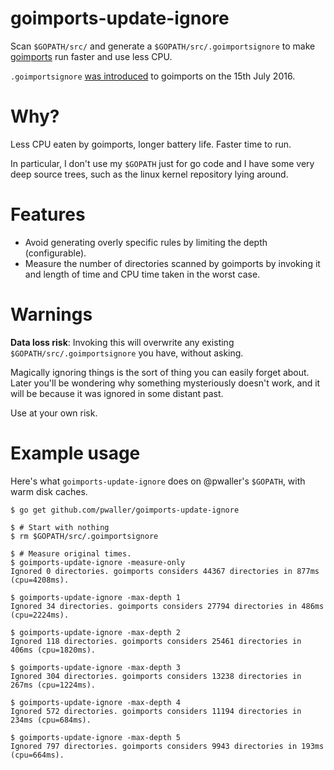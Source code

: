 goimports-update-ignore
=======================

Scan `$GOPATH/src/` and generate a `$GOPATH/src/.goimportsignore` to make
[goimports](https://godoc.org/golang.org/x/tools/cmd/goimports) run faster
and use less CPU.

`.goimportsignore` [was introduced](https://github.com/golang/go/issues/16386)
to goimports on the 15th July 2016.

# Why?

Less CPU eaten by goimports, longer battery life. Faster time to run.

In particular, I don't use my `$GOPATH` just for go code and I have some very
deep source trees, such as the linux kernel repository lying around.

# Features

* Avoid generating overly specific rules by limiting the depth (configurable).
* Measure the number of directories scanned by goimports by invoking it and
  length of time and CPU time taken in the worst case.

# Warnings

**Data loss risk**: Invoking this will overwrite any existing
                   `$GOPATH/src/.goimportsignore` you have, without asking.

Magically ignoring things is the sort of thing you can easily forget about.
Later you'll be wondering why something mysteriously doesn't work, and it will
be because it was ignored in some distant past.

Use at your own risk.

# Example usage

Here's what `goimports-update-ignore` does on @pwaller's `$GOPATH`, with warm
disk caches.

```
$ go get github.com/pwaller/goimports-update-ignore

$ # Start with nothing
$ rm $GOPATH/src/.goimportsignore

$ # Measure original times.
$ goimports-update-ignore -measure-only
Ignored 0 directories. goimports considers 44367 directories in 877ms (cpu=4208ms).

$ goimports-update-ignore -max-depth 1
Ignored 34 directories. goimports considers 27794 directories in 486ms (cpu=2224ms).

$ goimports-update-ignore -max-depth 2
Ignored 118 directories. goimports considers 25461 directories in 406ms (cpu=1820ms).

$ goimports-update-ignore -max-depth 3
Ignored 304 directories. goimports considers 13238 directories in 267ms (cpu=1224ms).

$ goimports-update-ignore -max-depth 4
Ignored 572 directories. goimports considers 11194 directories in 234ms (cpu=684ms).

$ goimports-update-ignore -max-depth 5
Ignored 797 directories. goimports considers 9943 directories in 193ms (cpu=664ms).
```
